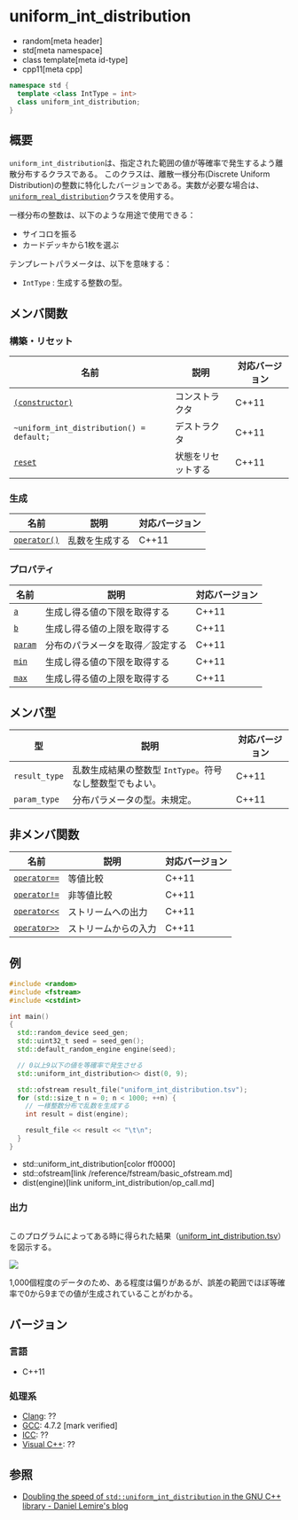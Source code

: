 # uniform_int_distribution
* random[meta header]
* std[meta namespace]
* class template[meta id-type]
* cpp11[meta cpp]

```cpp
namespace std {
  template <class IntType = int>
  class uniform_int_distribution;
}
```

## 概要
`uniform_int_distribution`は、指定された範囲の値が等確率で発生するよう離散分布するクラスである。 
このクラスは、離散一様分布(Discrete Uniform Distribution)の整数に特化したバージョンである。実数が必要な場合は、[`uniform_real_distribution`](uniform_real_distribution.md)クラスを使用する。


一様分布の整数は、以下のような用途で使用できる：

- サイコロを振る
- カードデッキから1枚を選ぶ


テンプレートパラメータは、以下を意味する：

- `IntType` : 生成する整数の型。


## メンバ関数
### 構築・リセット

| 名前 | 説明 | 対応バージョン |
|---------------------------------------------------------------------------|--------------------|-------|
| [`(constructor)`](uniform_int_distribution/op_constructor.md)           | コンストラクタ     | C++11 |
| `~uniform_int_distribution() = default;`                                  | デストラクタ       | C++11 |
| [`reset`](uniform_int_distribution/reset.md)                            | 状態をリセットする | C++11 |


### 生成

| 名前 | 説明 | 対応バージョン |
|-------------------------------------------------------|----------------|-------|
| [`operator()`](uniform_int_distribution/op_call.md) | 乱数を生成する | C++11 |


### プロパティ

| 名前 | 説明 | 対応バージョン |
|------------------------------------------------|----------------------------------|-------|
| [`a`](uniform_int_distribution/a.md)         | 生成し得る値の下限を取得する   | C++11 |
| [`b`](uniform_int_distribution/b.md)         | 生成し得る値の上限を取得する   | C++11 |
| [`param`](uniform_int_distribution/param.md) | 分布のパラメータを取得／設定する | C++11 |
| [`min`](uniform_int_distribution/min.md)     | 生成し得る値の下限を取得する   | C++11 |
| [`max`](uniform_int_distribution/max.md)     | 生成し得る値の上限を取得する   | C++11 |


## メンバ型

| 型 | 説明 | 対応バージョン |
|---------------|-------------------|-------|
| `result_type` | 乱数生成結果の整数型 `IntType`。符号なし整数型でもよい。 | C++11 |
| `param_type`  | 分布パラメータの型。未規定。 | C++11 |


## 非メンバ関数

| 名前 | 説明 | 対応バージョン |
|------------------------------------------------------------|----------------------|-------|
| [`operator==`](uniform_int_distribution/op_equal.md)     | 等値比較             | C++11 |
| [`operator!=`](uniform_int_distribution/op_not_equal.md) | 非等値比較           | C++11 |
| [`operator<<`](uniform_int_distribution/op_ostream.md)   | ストリームへの出力   | C++11 |
| [`operator>>`](uniform_int_distribution/op_istream.md)   | ストリームからの入力 | C++11 |


## 例
```cpp example
#include <random>
#include <fstream>
#include <cstdint>

int main() 
{
  std::random_device seed_gen;
  std::uint32_t seed = seed_gen();
  std::default_random_engine engine(seed);

  // 0以上9以下の値を等確率で発生させる
  std::uniform_int_distribution<> dist(0, 9);

  std::ofstream result_file("uniform_int_distribution.tsv");
  for (std::size_t n = 0; n < 1000; ++n) {
    // 一様整数分布で乱数を生成する
    int result = dist(engine);

    result_file << result << "\t\n";
  }
}
```
* std::uniform_int_distribution[color ff0000]
* std::ofstream[link /reference/fstream/basic_ofstream.md]
* dist(engine)[link uniform_int_distribution/op_call.md]

### 出力
```
```

このプログラムによってある時に得られた結果（[uniform_int_distribution.tsv](https://github.com/cpprefjp/image/blob/master/reference/random/uniform_int_distribution/uniform_int_distribution.tsv)）を図示する。

![](https://raw.githubusercontent.com/cpprefjp/image/master/reference/random/uniform_int_distribution/uniform_int_distribution.png)

1,000個程度のデータのため、ある程度は偏りがあるが、誤差の範囲でほぼ等確率で0から9までの値が生成されていることがわかる。


## バージョン
### 言語
- C++11

### 処理系
- [Clang](/implementation.md#clang): ??
- [GCC](/implementation.md#gcc): 4.7.2 [mark verified]
- [ICC](/implementation.md#icc): ??
- [Visual C++](/implementation.md#visual_cpp): ??


## 参照
- [Doubling the speed of `std::uniform_int_distribution` in the GNU C++ library - Daniel Lemire's blog](https://lemire.me/blog/2019/09/28/doubling-the-speed-of-stduniform_int_distribution-in-the-gnu-c-library/)
